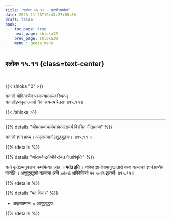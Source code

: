 ```yaml
---
title: "श्लोक १५.११ - पुरुषोत्तमयोग"
date: 2023-11-26T19:43:27+05:30
draft: false
book:
    toc_page: true
    next_page: shloka12
    prev_page: shloka10
    menu : geeta_menu
---
```




## श्लोक १५.११ {class=text-center}

<br/>

{{< shloka  "0"  >}}

यतन्तो योगिनश्चैनं पश्यन्त्यात्मन्यवस्थितम् ।  
यतन्तोऽप्यकृतात्मानो नैनं पश्यन्त्यचेतसः ॥१५.११॥

{{< /shloka >}}

---


{{% details "श्रीमत्मध्वाचार्यभगवत्पादाचर्य विरचित  गीताभाष्य" %}}

यतन्तो ज्ञानं प्राप्य। अकृतात्मानोऽशुद्धबुद्धयः। 
॥१५.११॥

{{% /details %}}



{{% details "श्रीराघवेन्द्रतीर्थविरचित गीताविवृतिः" %}}

यत्ने कृतेऽप्यनुपलंभः कथमित्यत आह ॥ **यतंत इति** । 
`योगिनो` ज्ञानोपायानुष्ठातारो `यतंतो` यतमानाः ज्ञानं 
प्राप्यैनं पश्यंति । अशुद्धबुद्धयो यतमाना अपि 
`अचेतसो` अविवेकिनो `नैनं पश्यंति` इत्यर्थः ॥१५.११॥

{{% /details %}}



{{% details "पद विचार" %}}

- अकृतात्मानः = अशुद्धबुद्धयः

{{% /details %}}
